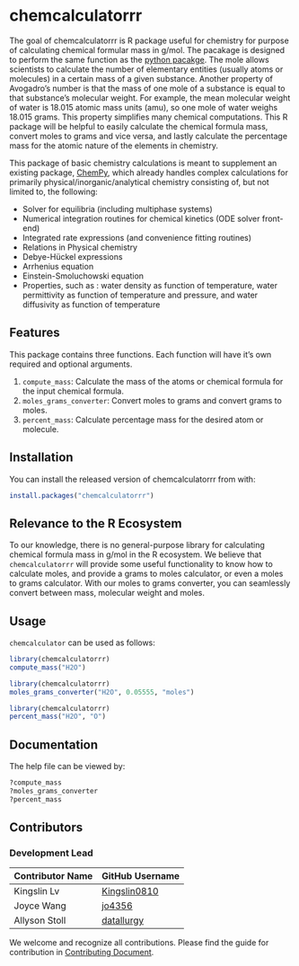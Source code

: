 
<!-- README.md is generated from README.Rmd. Please edit that file -->

# chemcalculatorrr

<!-- badges: start -->
<!-- badges: end -->

The goal of chemcalculatorrr is R package useful for chemistry for
purpose of calculating chemical formular mass in g/mol. The pacakage is
designed to perform the same function as the [python
pacakge](https://github.com/UBC-MDS/chemcalculator). The mole allows
scientists to calculate the number of elementary entities (usually atoms
or molecules) in a certain mass of a given substance. Another property
of Avogadro’s number is that the mass of one mole of a substance is
equal to that substance’s molecular weight. For example, the mean
molecular weight of water is 18.015 atomic mass units (amu), so one mole
of water weighs 18.015 grams. This property simplifies many chemical
computations. This R package will be helpful to easily calculate the
chemical formula mass, convert moles to grams and vice versa, and lastly
calculate the percentage mass for the atomic nature of the elements in
chemistry.

This package of basic chemistry calculations is meant to supplement an
existing package, [ChemPy](https://github.com/bjodah/chempy), which
already handles complex calculations for primarily
physical/inorganic/analytical chemistry consisting of, but not limited
to, the following:

-   Solver for equilibria (including multiphase systems)
-   Numerical integration routines for chemical kinetics (ODE solver
    front-end)
-   Integrated rate expressions (and convenience fitting routines)
-   Relations in Physical chemistry
-   Debye-Hückel expressions
-   Arrhenius equation
-   Einstein-Smoluchowski equation
-   Properties, such as : water density as function of temperature,
    water permittivity as function of temperature and pressure, and
    water diffusivity as function of temperature

## Features

This package contains three functions. Each function will have it’s own
required and optional arguments.

1.  `compute_mass`: Calculate the mass of the atoms or chemical formula
    for the input chemical formula.
2.  `moles_grams_converter`: Convert moles to grams and convert grams to
    moles.
3.  `percent_mass`: Calculate percentage mass for the desired atom or
    molecule.

## Installation

You can install the released version of chemcalculatorrr from with:

``` r
install.packages("chemcalculatorrr")
```

## Relevance to the R Ecosystem


To our knowledge, there is no general-purpose library for calculating
chemical formula mass in g/mol in the R ecosystem. We believe that
`chemcalculatorrr` will provide some useful functionality to know how to
calculate moles, and provide a grams to moles calculator, or even a
moles to grams calculator. With our moles to grams converter, you can
seamlessly convert between mass, molecular weight and moles.

## Usage

`chemcalculator` can be used as follows:

``` r
library(chemcalculatorrr)
compute_mass("H2O")
```

``` r
library(chemcalculatorrr)
moles_grams_converter("H2O", 0.05555, "moles")
```

``` r
library(chemcalculatorrr)
percent_mass("H2O", "O")

```

## Documentation

The help file can be viewed by:

``` r
?compute_mass
?moles_grams_converter
?percent_mass
```

## Contributors

### Development Lead

| Contributor Name | GitHub Username                                 |
|------------------|-------------------------------------------------|
| Kingslin Lv      | [Kingslin0810](https://github.com/Kingslin0810) |
| Joyce Wang       | [jo4356](https://github.com/jo4356)             |
| Allyson Stoll    | [datallurgy](https://github.com/datallurgy)     |

We welcome and recognize all contributions. Please find the guide for
contribution in [Contributing
Document](https://github.com/UBC-MDS/chemcalculatorrr/blob/main/.github/CONTRIBUTING.md).
